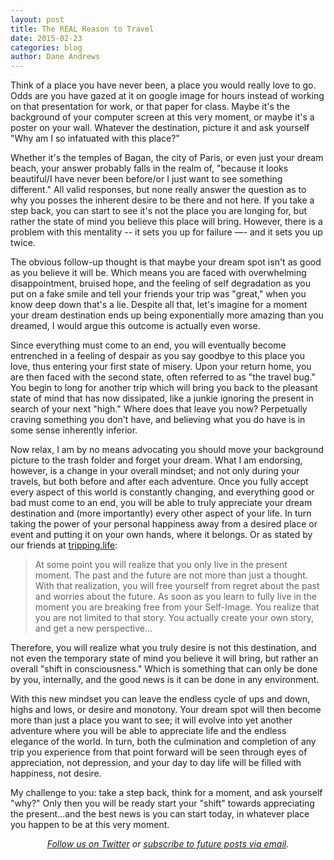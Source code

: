 ```yaml
---
layout: post
title: The REAL Reason to Travel
date: 2015-02-23
categories: blog
author: Dane Andrews
---
```

Think of a place you have never been, a place you would really love to go. Odds are you have gazed at it on google image for hours instead of working on that presentation for work, or that paper for class. Maybe it's the background of your computer screen at this very moment, or maybe it's a poster on your wall. Whatever the destination, picture it and ask yourself "Why am I so infatuated with this place?"

Whether it's the temples of Bagan, the city of Paris, or even just your dream beach, your answer probably falls in the realm of, "because it looks beautiful/I have never been before/or I just want to see something different." All valid responses, but none really answer the question as to why you posses the inherent desire to be there and not here. If you take a step back, you can start to see it's not the place you are longing for, but rather the state of mind you believe this place will bring. However, there is a problem with this mentality -- it sets you up for failure ―- and it sets you up twice. 

The obvious follow-up thought is that maybe your dream spot isn't as good as you believe it will be. Which means you are faced with overwhelming disappointment, bruised hope, and the feeling of self degradation as you put on a fake smile and tell your friends your trip was "great," when you know deep down that's a lie. Despite all that, let's imagine for a moment your dream destination ends up being exponentially more amazing than you dreamed, I would argue this outcome is actually even worse. 

Since everything must come to an end, you will eventually become entrenched in a feeling of despair as you say goodbye to this place you love, thus entering your first state of misery. Upon your return home, you are then faced with the second state, often referred to as "the travel bug." You begin to long for another trip which will bring you back to the pleasant state of mind that has now dissipated, like a junkie ignoring the present in search of your next "high." Where does that leave you now? Perpetually craving something you don't have, and believing what you do have is in some sense inherently inferior. 

Now relax, I am by no means advocating you should move your background picture to the trash folder and forget your dream. What I am endorsing, however, is a change in your overall mindset; and not only during your travels, but both before and after each adventure. Once you fully accept every aspect of this world is constantly changing, and everything good or bad must come to an end, you will be able to truly appreciate your dream destination and (more importantly) every other aspect of your life. In turn taking the power of your personal happiness away from a desired place or event and putting it on your own hands, where it belongs. Or as stated by our friends at [tripping.life](http://www.tripping.life/): 

> At some point you will realize that you only live in the present moment. The past and the future are not more than just a thought. With that realization, you will free yourself from regret about the past and worries about the future. As soon as you learn to fully live in the moment you are breaking free from your Self-Image. You realize that you are not limited to that story. You actually create your own story, and get a new perspective...

Therefore, you will realize what you truly desire is not this destination, and not even the temporary state of mind you believe it will bring, but rather an overall "shift in consciousness." Which is something that can only be done by you, internally, and the good news is it can be done in any environment. 

With this new mindset you can leave the endless cycle of ups and down, highs and lows, or desire and monotony. Your dream spot will then become more than just a place you want to see; it will evolve into yet another adventure where you will be able to appreciate life and the endless elegance of the world. In turn, both the culmination and completion of any trip you experience from that point forward will be seen through eyes of appreciation, not depression, and your day to day life will be filled with happiness, not desire. 

My challenge to you: take a step back, think for a moment, and ask yourself "why?" Only then you will be ready start your "shift" towards appreciating the present...and the best news is you can start today, in whatever place you happen to be at this very moment.

<p align="center"><em><a href="https://twitter.com/gethorizonapp">Follow us on Twitter</a> or <a href="http://feedburner.google.com/fb/a/mailverify?uri=horizonapp/GCAe">subscribe to future posts via email</a>.</em></p>
